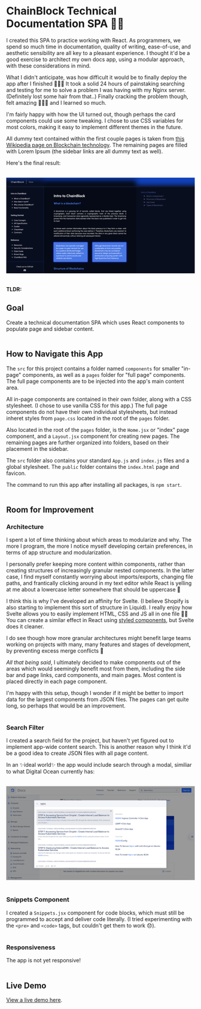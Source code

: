 # ChainBlock Technical Documentation SPA ✍🏽

I created this SPA to practice working with React. As programmers, we spend so much time in documentation, quality of writing, ease-of-use, and aesthetic sensibility are all key to a pleasant experience. I thought it'd be a good exercise to architect my own docs app, using a modular approach, with these considerations in mind.

What I didn't anticipate, was how difficult it would be to finally deploy the app after I finished 🤦🏽‍♀️ It took a solid 24 hours of painstaking searching and testing for me to solve a problem I was having with my Nginx server. (Definitely lost some hair from that..) Finally cracking the problem though, felt amazing 💪🏽😁 and I learned so much. 

I'm fairly happy with how the UI turned out, though perhaps the card components could use some tweaking. I chose to use CSS variables for most colors, making it easy to implement different themes in the future.

All dummy text contained within the first couple pages is taken from [this Wikipedia page on Blockchain technology](https://en.wikipedia.org/wiki/Blockchain). The remaining pages are filled with Lorem Ipsum (the sidebar links are all dummy text as well).  

Here's the final result:  
&nbsp;  

![ChainBlock Homepage](/readme/chainblock-01.png)  
&nbsp;  

**TLDR:**  


## Goal

Create a technical documentation SPA which uses React components to populate page and sidebar content.  
&nbsp;  


## How to Navigate this App

The ```src``` for this project contains a folder named ```components``` for smaller "in-page" components, as well as a ```pages``` folder for "full page" components. The full page components are to be injected into the app's main content area.   

All in-page components are contained in their own folder, along with a CSS stylesheet. (I chose to use vanilla CSS for this app.) The full page components do not have their own individual stylesheets, but instead inheret styles from ```page.css``` located in the root of the ```pages``` folder.  

Also located in the root of the ```pages``` folder, is the ```Home.jsx``` or "index" page component, and a ```Layout.jsx``` component for creating new pages. The remaining pages are further organized into folders, based on their placement in the sidebar.

The ```src``` folder also contains your standard ```App.js``` and ```index.js``` files and a global stylesheet. The ```public``` folder contains the ```index.html``` page and favicon.

The command to run this app after installing all packages, is  ```npm start```.  
&nbsp;  


## Room for Improvement

### Architecture
I spent a lot of time thinking about which areas to modularize and why. The more I program, the more I notice myself developing certain preferences, in terms of app structure and modularization.  

I personally prefer keeping more content within components, rather than creating structures of increasingly granular nested components. In the latter case, I find myself constantly worrying about imports/exports, changing file paths, and frantically clicking around in my text editor while React is yelling at me about a lowercase letter somewhere that should be uppercase 🤯 

I think this is why I've developed an affinity for Svelte. (I believe Shopify is also starting to implement this sort of structure in Liquid). I really enjoy how Svelte allows you to easily implement HTML, CSS and JS all in one file 🙌🏽 You can create a similar effect in React using [styled components](https://npm.io/package/styled-components), but Svelte does it cleaner.

I do see though how more granular architectures might benefit large teams working on projects with many, many features and stages of development, by preventing excess merge conflicts 🤝  

*All that being said*, I ultimately decided to make components out of the areas which would seemingly benefit most from them, including the side bar and page links, card components, and main pages. Most content is placed directly in each page component.  

I'm happy with this setup, though I wonder if it might be better to import data for the largest components from JSON files. The pages can get quite long, so perhaps that would be an improvement.  
&nbsp;  

### Search Filter

I created a search field for the project, but haven't yet figured out to implement app-wide content search. This is another reason why I think it'd be a good idea to create JSON files with all page content.  

In an ✨ideal world✨ the app would include search through a modal, similiar to what Digital Ocean currently has:  
&nbsp;  

![Digital Ocean Search Modal](/readme/digital-ocean-search-modal.png)
&nbsp;  

### Snippets Component

I created a ```Snippets.jsx``` component for code blocks, which must still be programmed to accept and deliver code literally. (I tried experimenting with the ```<pre>``` and ```<code>``` tags, but couldn't get them to work 😞).  
&nbsp;  

### Responsiveness

The app is not yet responsive!  
&nbsp;  


## Live Demo
[View a live demo here](https://portfolio.chiarawilden.com/chainblock/).
